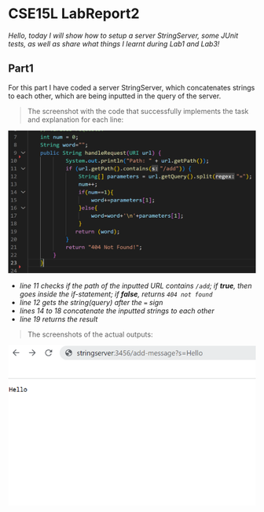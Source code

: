 # CSE15L LabReport2
_Hello, today I will show how to setup a server StringServer, some JUnit tests, as well as share what things I learnt during Lab1 and Lab3!_
## Part1
For this part I have coded a server StringServer, which concatenates strings to each other, which are being inputted in the query of the server.
> The screenshot with the code that successfully implements the task and explanation for each line:

![Image1](ServerCode1.png)
- _line 11 checks if the path of the inputted URL contains `/add`; if **true**, then goes inside the if-statement; if **false**, returns `404 not found`_
- _line 12 gets the string(query) after the `=` sign_
- _lines 14 to 18 concatenate the inputted strings to each other_
- _line 19 returns the result_

> The screenshots of the actual outputs:

![Image2](Pt1.png)
